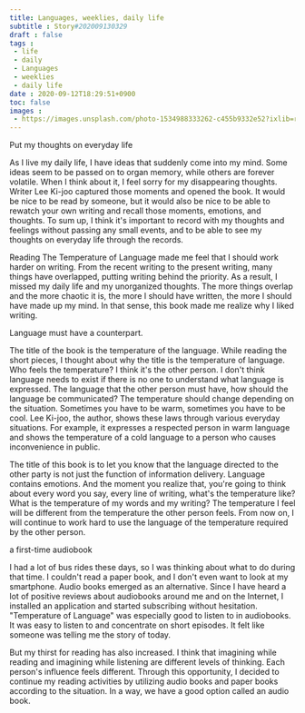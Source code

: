 ```yaml
---
title: Languages, weeklies, daily life
subtitle : Story#202009130329
draft : false
tags :
 - life
 - daily
 - Languages
 - weeklies
 - daily life
date : 2020-09-12T18:29:51+0900
toc: false
images : 
 - https://images.unsplash.com/photo-1534988333262-c455b9332e52?ixlib=rb-1.2.1&q=80&fm=jpg&crop=entropy&cs=tinysrgb&w=1080&fit=max&ixid=eyJhcHBfaWQiOjE1NTU0OX0
---
```


Put my thoughts on everyday life  

As I live my daily life, I have ideas that suddenly come into my mind. Some ideas seem to be passed on to organ memory, while others are forever volatile. When I think about it, I feel sorry for my disappearing thoughts. Writer Lee Ki-joo captured those moments and opened the book. It would be nice to be read by someone, but it would also be nice to be able to rewatch your own writing and recall those moments, emotions, and thoughts. To sum up, I think it's important to record with my thoughts and feelings without passing any small events, and to be able to see my thoughts on everyday life through the records.  

Reading The Temperature of Language made me feel that I should work harder on writing. From the recent writing to the present writing, many things have overlapped, putting writing behind the priority. As a result, I missed my daily life and my unorganized thoughts. The more things overlap and the more chaotic it is, the more I should have written, the more I should have made up my mind. In that sense, this book made me realize why I liked writing.  

Language must have a counterpart.  

The title of the book is the temperature of the language. While reading the short pieces, I thought about why the title is the temperature of language. Who feels the temperature? I think it's the other person. I don't think language needs to exist if there is no one to understand what language is expressed. The language that the other person must have, how should the language be communicated? The temperature should change depending on the situation. Sometimes you have to be warm, sometimes you have to be cool. Lee Ki-joo, the author, shows these laws through various everyday situations. For example, it expresses a respected person in warm language and shows the temperature of a cold language to a person who causes inconvenience in public.  

The title of this book is to let you know that the language directed to the other party is not just the function of information delivery. Language contains emotions. And the moment you realize that, you're going to think about every word you say, every line of writing, what's the temperature like? What is the temperature of my words and my writing? The temperature I feel will be different from the temperature the other person feels. From now on, I will continue to work hard to use the language of the temperature required by the other person.  

a first-time audiobook  

I had a lot of bus rides these days, so I was thinking about what to do during that time. I couldn't read a paper book, and I don't even want to look at my smartphone. Audio books emerged as an alternative. Since I have heard a lot of positive reviews about audiobooks around me and on the Internet, I installed an application and started subscribing without hesitation. "Temperature of Language" was especially good to listen to in audiobooks. It was easy to listen to and concentrate on short episodes. It felt like someone was telling me the story of today.  

But my thirst for reading has also increased. I think that imagining while reading and imagining while listening are different levels of thinking. Each person's influence feels different. Through this opportunity, I decided to continue my reading activities by utilizing audio books and paper books according to the situation. In a way, we have a good option called an audio book.  

